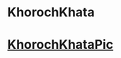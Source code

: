 # KhorochKhata
# [KhorochKhataPic](https://github.com/Mahir101/KhorochKhata/blob/master/Capture.jpg?raw=true)
